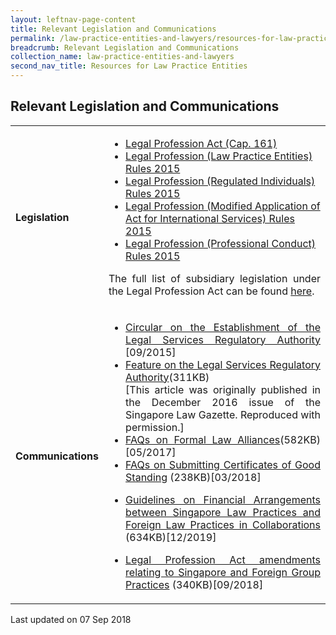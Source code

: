 ```yaml
---
layout: leftnav-page-content
title: Relevant Legislation and Communications
permalink: /law-practice-entities-and-lawyers/resources-for-law-practice-entities/relevant-legislation-and-communications/
breadcrumb: Relevant Legislation and Communications
collection_name: law-practice-entities-and-lawyers
second_nav_title: Resources for Law Practice Entities
---
```


<style>
table tr td ul li {font-size: 1rem;}
table tr td p {font-size: 1rem;}
</style>

Relevant Legislation and Communications
---

<table>
  <tr style="display: none">
    <th>Resources</th>
    <th>Links</th>
      
  </tr> 
  <tr>
    <td><b>Legislation</b></td>
    <td>
      <ul>
        <li><a href="https://sso.agc.gov.sg/Act/LPA1966" target="_blank">Legal Profession Act (Cap. 161)</a>
        </li>
        <li><a href="https://sso.agc.gov.sg/SL/LPA1966-S699-2015#pr59-" target="_blank">Legal Profession (Law Practice Entities) Rules 2015</a>
        </li>
        <li><a href="https://sso.agc.gov.sg/SL/LPA1966-S701-2015?DocDate=20170914" target="_blank">Legal Profession (Regulated Individuals) Rules 2015</a>
        </li>
        <li><a href="https://sso.agc.gov.sg/SL/LPA1966-S700-2015?DocDate=20151201" target="_blank">Legal Profession (Modified Application of Act for International Services) Rules 2015</a>
        </li>
        <li><a href="https://sso.agc.gov.sg/SL/LPA1966-S706-2015?DocDate=20180209" target="_blank">Legal Profession (Professional Conduct) Rules 2015</a>
        </li>
      </ul>
        <p style="text-align: justify">The full list of subsidiary legislation under the Legal Profession Act can be found <a href="https://sso.agc.gov.sg/Act/LPA1966?ViewType=Sl" target="_blank">here</a>.</p>
    </td>
  </tr>
  <tr>
    <td><b>Communications</b></td>
    <td>
      <ul>
        <li style="text-align: justify">
          <a href="/news/announcements/circular-on-the-establishment-of-the-legal-service-regu/">Circular on the Establishment of the Legal Services Regulatory Authority</a> [09/2015]
        </li>
        <li style="text-align: justify">
          <a href="/files/ArticleonLSRADec2016.pdf/">Feature on the Legal Services Regulatory Authority</a>(311KB)<br>[This article was originally published in the December 2016 issue of the Singapore Law Gazette. Reproduced with permission.]
        </li>
        <li style="text-align: justify">
          <a href="/files/FAQs_on_Formal_Law_Alliances_June2018.pdf/" target="_blank">FAQs on Formal Law Alliances</a>(582KB)[05/2017]
        </li>
        <li style="text-align: justify">
          <a href="/files/FAQs-on-Submitting-Certificates-of-Good-Standing-March-2018.pdf/" target="_blank">FAQs on Submitting Certificates of Good Standing</a> (238KB)[03/2018]
        </li>
        <li><p style="text-align: justify">
            <a href="/files/LSRA_Guidelines_on_Financial_Arrangements_between_SLPs_and_FLPs_in_Collaborations_December_2019/">Guidelines on Financial Arrangements between Singapore Law Practices and Foreign Law Practices in Collaborations</a> (634KB)[12/2019]</p>
        </li>
        <li style="text-align: justify">
          <a href="/files/Singapore_and_Foreign_Group_Practices_7_September_2018.pdf/" target="_blank">
Legal Profession Act amendments relating to Singapore and Foreign Group Practices</a> (340KB)[09/2018]
        </li>
      </ul>
    </td>
  </tr>
</table>

<p class="right-side-updated">Last updated on 07 Sep 2018</p> 
